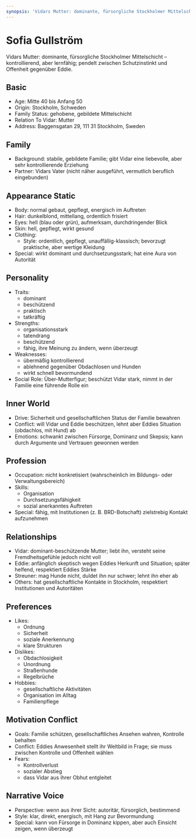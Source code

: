 ```yaml
---
synopsis: 'Vidars Mutter: dominante, fürsorgliche Stockholmer Mittelschicht – kontrollierend, aber lernfähig; pendelt zwischen Schutzinstinkt und Offenheit gegenüber Eddie.'
---
```


# Sofia Gullström

Vidars Mutter: dominante, fürsorgliche Stockholmer Mittelschicht –
kontrollierend, aber lernfähig; pendelt zwischen Schutzinstinkt und Offenheit
gegenüber Eddie.

## Basic
- Age: Mitte 40 bis Anfang 50
- Origin: Stockholm, Schweden
- Family Status: gehobene, gebildete Mittelschicht
- Relation To Vidar: Mutter
- Address: Baggensgatan 29, 111 31 Stockholm, Sweden

## Family
- Background: stabile, gebildete Familie; gibt Vidar eine liebevolle, aber sehr kontrollierende Erziehung
- Partner: Vidars Vater (nicht näher ausgeführt, vermutlich beruflich eingebunden)

## Appearance Static
- Body: normal gebaut, gepflegt, energisch im Auftreten
- Hair: dunkelblond, mittellang, ordentlich frisiert
- Eyes: hell (blau oder grün), aufmerksam, durchdringender Blick
- Skin: hell, gepflegt, wirkt gesund
- Clothing:
  - Style: ordentlich, gepflegt, unauffällig-klassisch; bevorzugt praktische, aber wertige Kleidung
- Special: wirkt dominant und durchsetzungsstark; hat eine Aura von Autorität

## Personality
- Traits:
  - dominant
  - beschützend
  - praktisch
  - tatkräftig
- Strengths:
  - organisationsstark
  - tatendrang
  - beschützend
  - fähig, ihre Meinung zu ändern, wenn überzeugt
- Weaknesses:
  - übermäßig kontrollierend
  - ablehnend gegenüber Obdachlosen und Hunden
  - wirkt schnell bevormundend
- Social Role: Über-Mutterfigur; beschützt Vidar stark, nimmt in der Familie eine führende Rolle ein

## Inner World
- Drive: Sicherheit und gesellschaftlichen Status der Familie bewahren
- Conflict: will Vidar und Eddie beschützen, lehnt aber Eddies Situation (obdachlos, mit Hund) ab
- Emotions: schwankt zwischen Fürsorge, Dominanz und Skepsis; kann durch Argumente und Vertrauen gewonnen werden

## Profession
- Occupation: nicht konkretisiert (wahrscheinlich im Bildungs- oder Verwaltungsbereich)
- Skills:
  - Organisation
  - Durchsetzungsfähigkeit
  - sozial anerkanntes Auftreten
- Special: fähig, mit Institutionen (z. B. BRD-Botschaft) zielstrebig Kontakt aufzunehmen

## Relationships
- Vidar: dominant-beschützende Mutter; liebt ihn, versteht seine Fremdheitsgefühle jedoch nicht voll
- Eddie: anfänglich skeptisch wegen Eddies Herkunft und Situation; später helfend, respektiert Eddies Stärke
- Streuner: mag Hunde nicht, duldet ihn nur schwer; lehnt ihn eher ab
- Others: hat gesellschaftliche Kontakte in Stockholm, respektiert Institutionen und Autoritäten

## Preferences
- Likes:
  - Ordnung
  - Sicherheit
  - soziale Anerkennung
  - klare Strukturen
- Dislikes:
  - Obdachlosigkeit
  - Unordnung
  - Straßenhunde
  - Regelbrüche
- Hobbies:
  - gesellschaftliche Aktivitäten
  - Organisation im Alltag
  - Familienpflege

## Motivation Conflict
- Goals: Familie schützen, gesellschaftliches Ansehen wahren, Kontrolle behalten
- Conflict: Eddies Anwesenheit stellt ihr Weltbild in Frage; sie muss zwischen Kontrolle und Offenheit wählen
- Fears:
  - Kontrollverlust
  - sozialer Abstieg
  - dass Vidar aus ihrer Obhut entgleitet

## Narrative Voice
- Perspective: wenn aus ihrer Sicht: autoritär, fürsorglich, bestimmend
- Style: klar, direkt, energisch, mit Hang zur Bevormundung
- Special: kann von Fürsorge in Dominanz kippen, aber auch Einsicht zeigen, wenn überzeugt
